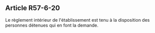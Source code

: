 Article R57-6-20
----
Le règlement intérieur de l'établissement est tenu à la disposition des
personnes détenues qui en font la demande.

